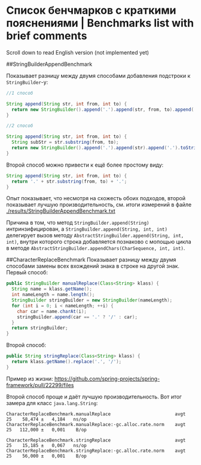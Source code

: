 # Список бенчмарков с краткими пояснениями | Benchmarks list with brief comments

Scroll down to read English version (not implemented yet)

##StringBuilderAppendBenchmark

Показывает разницу между двумя способами добавления подстроки к `StringBuilder`-у:
```java
//1 способ

String append(String str, int from, int to) {
  return new StringBuilder().append('.').append(str, from, to).append('.').toString();
}

//2 способ

String append(String str, int from, int to) {
  String subStr = str.substring(from, to);
  return new StringBuilder().append('.').append(str).append('.').toString();
}
```
Второй способ можно привести к ещё более простому виду:
```java
String append(String str, int from, int to) {
  return '.' + str.substring(from, to) + '.';
}
```

Опыт показывает, что несмотря на схожесть обоих подходов, второй показывает лучшую производительность,
см. итоги измерений в файле [./results/StringBuilderAppendBenchmark.txt](./results/StringBuilderAppendBenchmark.txt)

Причина в том, что метод `StringBuilder.append(String)` интринзифицирован, а `StringBuilder.append(String, int, int)`
делегирует вызов методу `AbstractStringBuilder.append(String, int, int)`, внутри которого строка добавляется познаково
с мопощью цикла в методе `AbstractStringBuilder.appendChars(CharSequence, int, int)`.

##CharacterReplaceBenchmark
Показывает разницу между двумя способами замены всех вхождений знака в строке на другой знак.
Первый способ:
```java
public StringBuilder manualReplace(Class<String> klass) {
  String name = klass.getName();
  int nameLength = name.length();
  StringBuilder stringBuilder = new StringBuilder(nameLength);
  for (int i = 0; i < nameLength; ++i) {
    char car = name.charAt(i);
    stringBuilder.append(car == '.' ? '/' : car);
  }
  return stringBuilder;
}
``` 
Второй способ:
```java
public String stringReplace(Class<String> klass) {
  return klass.getName().replace('.', '/');
}
```
Пример из жизни: https://github.com/spring-projects/spring-framework/pull/22299/files

Второй способ проще и даёт лучшую производительность. Вот итог замера для класс `java.lang.String`:
```
CharacterReplaceBenchmark.manualReplace                        avgt   25    58,474 ±   4,184   ns/op
CharacterReplaceBenchmark.manualReplace:·gc.alloc.rate.norm    avgt   25   112,000 ±   0,001    B/op

CharacterReplaceBenchmark.stringReplace                        avgt   25    15,185 ±   0,067   ns/op
CharacterReplaceBenchmark.stringReplace:·gc.alloc.rate.norm    avgt   25    56,000 ±   0,001    B/op
```